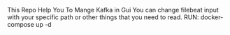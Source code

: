 This Repo Help You To Mange Kafka in Gui
You can change filebeat input with your specific path or other things that you need to read.
RUN:
docker-compose up -d
